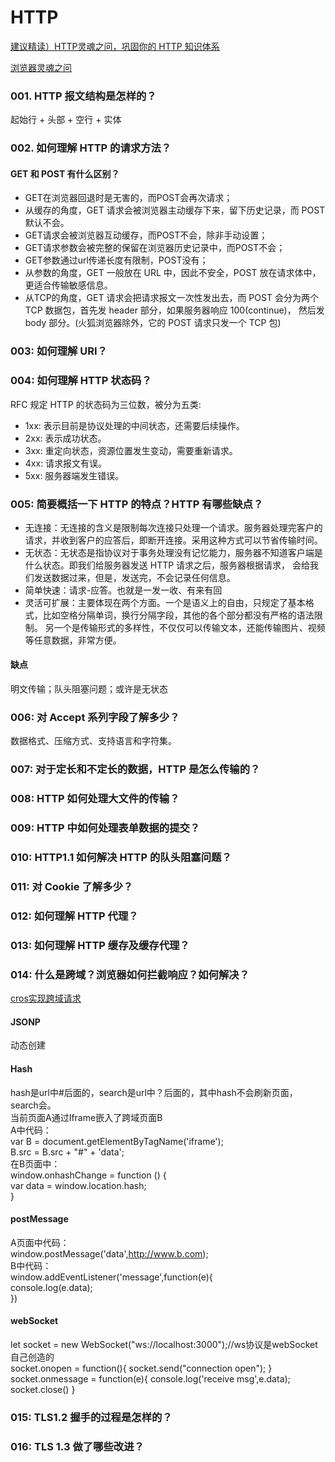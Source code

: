 # HTTP
[建议精读）HTTP灵魂之问，巩固你的 HTTP 知识体系](https://juejin.im/post/5e76bd516fb9a07cce750746)

[浏览器灵魂之问](https://juejin.im/post/5df5bcea6fb9a016091def69#heading-8)

### 001. HTTP 报文结构是怎样的？
起始行 + 头部 + 空行 + 实体
### 002. 如何理解 HTTP 的请求方法？
#### GET 和 POST 有什么区别？
* GET在浏览器回退时是无害的，而POST会再次请求；  
* 从缓存的角度，GET 请求会被浏览器主动缓存下来，留下历史记录，而 POST 默认不会。  
* GET请求会被浏览器互动缓存，而POST不会，除非手动设置；  
* GET请求参数会被完整的保留在浏览器历史记录中，而POST不会；  
* GET参数通过url传递长度有限制，POST没有；  
* 从参数的角度，GET 一般放在 URL 中，因此不安全，POST 放在请求体中，更适合传输敏感信息。  
* 从TCP的角度，GET 请求会把请求报文一次性发出去，而 POST 会分为两个 TCP 数据包，首先发 header 部分，如果服务器响应 100(continue)， 
然后发 body 部分。(火狐浏览器除外，它的 POST 请求只发一个 TCP 包)
### 003: 如何理解 URI？
### 004: 如何理解 HTTP 状态码？
RFC 规定 HTTP 的状态码为三位数，被分为五类:
* 1xx: 表示目前是协议处理的中间状态，还需要后续操作。
* 2xx: 表示成功状态。
* 3xx: 重定向状态，资源位置发生变动，需要重新请求。
* 4xx: 请求报文有误。
* 5xx: 服务器端发生错误。
### 005: 简要概括一下 HTTP 的特点？HTTP 有哪些缺点？
* 无连接：无连接的含义是限制每次连接只处理一个请求。服务器处理完客户的请求，并收到客户的应答后，即断开连接。采用这种方式可以节省传输时间。
* 无状态：无状态是指协议对于事务处理没有记忆能力，服务器不知道客户端是什么状态。即我们给服务器发送 HTTP 请求之后，服务器根据请求，
会给我们发送数据过来，但是，发送完，不会记录任何信息。
* 简单快速：请求-应答。也就是一发一收、有来有回
* 灵活可扩展：主要体现在两个方面。一个是语义上的自由，只规定了基本格式，比如空格分隔单词，换行分隔字段，其他的各个部分都没有严格的语法限制。
另一个是传输形式的多样性，不仅仅可以传输文本，还能传输图片、视频等任意数据，非常方便。
####  缺点
明文传输；队头阻塞问题；或许是无状态
### 006: 对 Accept 系列字段了解多少？
数据格式、压缩方式、支持语言和字符集。
### 007: 对于定长和不定长的数据，HTTP 是怎么传输的？
### 008: HTTP 如何处理大文件的传输？
### 009: HTTP 中如何处理表单数据的提交？
### 010: HTTP1.1 如何解决 HTTP 的队头阻塞问题？
### 011: 对 Cookie 了解多少？
### 012: 如何理解 HTTP 代理？
### 013: 如何理解 HTTP 缓存及缓存代理？
### 014: 什么是跨域？浏览器如何拦截响应？如何解决？
[cros实现跨域请求](https://blog.csdn.net/badmoonc/article/details/82706246)

#### JSONP
动态创建<script>标签，设置其src，回调函数在src中设置：  
var script = document.createElement("script");  
script.src = "https://api.douban.com/v2/book/search?q=javascript&count=1&callback=handleResponse";  
document.body.insertBefore(script, document.body.firstChild);  
<script type="text/javascript"> function handleResponse(response){ console.log(response); } </script>  

#### Hash 
hash是url中#后面的，search是url中？后面的，其中hash不会刷新页面，search会。  
当前页面A通过Iframe嵌入了跨域页面B  
A中代码：  
var B = document.getElementByTagName('iframe');  
B.src = B.src + "#" + 'data';  
在B页面中：  
window.onhashChange = function () {  
  var data = window.location.hash;  
}  
#### postMessage
A页面中代码：  
window.postMessage('data',http://www.b.com);  
B中代码：  
window.addEventListener('message',function(e){  
  console.log(e.data);  
})  
#### webSocket 
let socket = new WebSocket("ws://localhost:3000");//ws协议是webSocket自己创造的   
socket.onopen = function(){ socket.send("connection open"); }   
socket.onmessage = function(e){ console.log('receive msg',e.data); socket.close() }   

### 015: TLS1.2 握手的过程是怎样的？

### 016: TLS 1.3 做了哪些改进？
